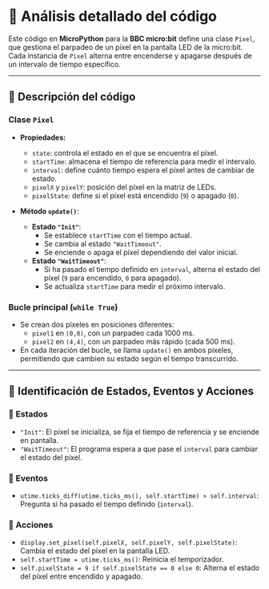# 📌 Análisis detallado del código

Este código en **MicroPython** para la **BBC micro:bit** define una clase `Pixel`, que gestiona el parpadeo de un píxel en la pantalla LED de la micro:bit. Cada instancia de `Pixel` alterna entre encenderse y apagarse después de un intervalo de tiempo específico.

---

## **📌 Descripción del código**

### **Clase `Pixel`**
- **Propiedades:**
  - `state`: controla el estado en el que se encuentra el píxel.
  - `startTime`: almacena el tiempo de referencia para medir el intervalo.
  - `interval`: define cuánto tiempo espera el píxel antes de cambiar de estado.
  - `pixelX` y `pixelY`: posición del píxel en la matriz de LEDs.
  - `pixelState`: define si el píxel está encendido (`9`) o apagado (`0`).

- **Método `update()`**:
  - **Estado `"Init"`**:
    - Se establece `startTime` con el tiempo actual.
    - Se cambia al estado `"WaitTimeout"`.
    - Se enciende o apaga el píxel dependiendo del valor inicial.
  - **Estado `"WaitTimeout"`**:
    - Si ha pasado el tiempo definido en `interval`, alterna el estado del píxel (`9` para encendido, `0` para apagado).
    - Se actualiza `startTime` para medir el próximo intervalo.

### **Bucle principal (`while True`)**
- Se crean dos píxeles en posiciones diferentes:
  - `pixel1` en `(0,0)`, con un parpadeo cada 1000 ms.
  - `pixel2` en `(4,4)`, con un parpadeo más rápido (cada 500 ms).
- En cada iteración del bucle, se llama `update()` en ambos píxeles, permitiendo que cambien su estado según el tiempo transcurrido.

---

## **📌 Identificación de Estados, Eventos y Acciones**

### **📍 Estados**
- `"Init"`: El píxel se inicializa, se fija el tiempo de referencia y se enciende en pantalla.
- `"WaitTimeout"`: El programa espera a que pase el `interval` para cambiar el estado del píxel.

### **📍 Eventos**
- `utime.ticks_diff(utime.ticks_ms(), self.startTime) > self.interval`: Pregunta si ha pasado el tiempo definido (`interval`).

### **📍 Acciones**
- `display.set_pixel(self.pixelX, self.pixelY, self.pixelState)`: Cambia el estado del píxel en la pantalla LED.
- `self.startTime = utime.ticks_ms()`: Reinicia el temporizador.
- `self.pixelState = 9 if self.pixelState == 0 else 0`: Alterna el estado del píxel entre encendido y apagado.

